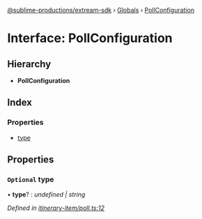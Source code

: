 [@sublime-productions/extream-sdk](../README.md) › [Globals](../globals.md) › [PollConfiguration](pollconfiguration.md)

# Interface: PollConfiguration

## Hierarchy

* **PollConfiguration**

## Index

### Properties

* [type](pollconfiguration.md#optional-type)

## Properties

### `Optional` type

• **type**? : *undefined | string*

*Defined in [itinerary-item/poll.ts:12](https://github.com/Extream-SaaS/ex-sdk/blob/1c866e4/src/itinerary-item/poll.ts#L12)*
